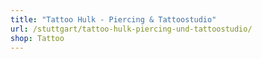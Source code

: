```yaml
---
title: "Tattoo Hulk - Piercing & Tattoostudio"
url: /stuttgart/tattoo-hulk-piercing-und-tattoostudio/
shop: Tattoo
---
```

